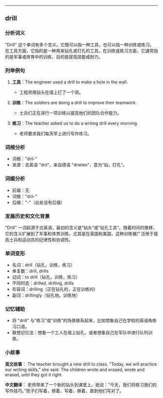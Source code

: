 
---------------
## drill
### 分析词义

"Drill" 这个单词有多个含义。它既可以指一种工具，也可以指一种训练或练习。在工具方面，它指的是一种用来钻孔或打孔的工具。在训练或练习方面，它通常指的是军事或体育中的训练，目的是提高技能或耐力。

### 列举例句

1. **工具**：The engineer used a drill to make a hole in the wall.
   - 工程师用钻头在墙上打了一个洞。

2. **训练**：The soldiers are doing a drill to improve their teamwork.
   - 士兵们正在进行一项训练以提高他们的团队合作能力。

3. **练习**：The teacher asked us to do a writing drill every morning.
   - 老师要求我们每天早上进行写作练习。

### 词根分析

- 词根："dril-"
- 来源：古英语 "dril"，来自德语 "drielen"，意为“钻，打孔”。

### 词缀分析

- 前缀：无
- 词根："dril-"
- 后缀："-"（此处没有后缀）

### 发展历史和文化背景

"Drill" 一词起源于古英语，最初的含义是“钻头”或“钻孔工具”。随着时间的推移，它的含义扩展到了军事和体育训练，尤其是在英国和美国，这种训练被广泛用于提高士兵和运动员的纪律性和协调性。

### 单词变形

- 名词：drill（钻孔，训练，练习）
- 单复数：drill, drills
- 动词：to drill（钻孔，训练，练习）
- 不同时态：drilled, drilling, drills
- 形容词：drilling（正在钻孔的，正在训练的）
- 副词：drillingly（钻孔地，训练地）

### 记忆辅助

- 将 "drill" 与“练习”或“训练”的场景联系起来，比如想象自己在学校的英语角练习口语。
- 联想记忆法：想象一个工人在墙上钻孔，或者想象自己在军队中进行队列训练。

### 小故事

**英文故事**：
The teacher brought a new drill to class. "Today, we will practice our writing skills," she said. The children wrote and erased, wrote and erased, until they got it right.

**中文翻译**：
老师带来了一个新的钻头到课堂上。她说：“今天，我们将练习我们的写作技巧。”孩子们写着，擦着，写着，擦着，直到他们写对了。

